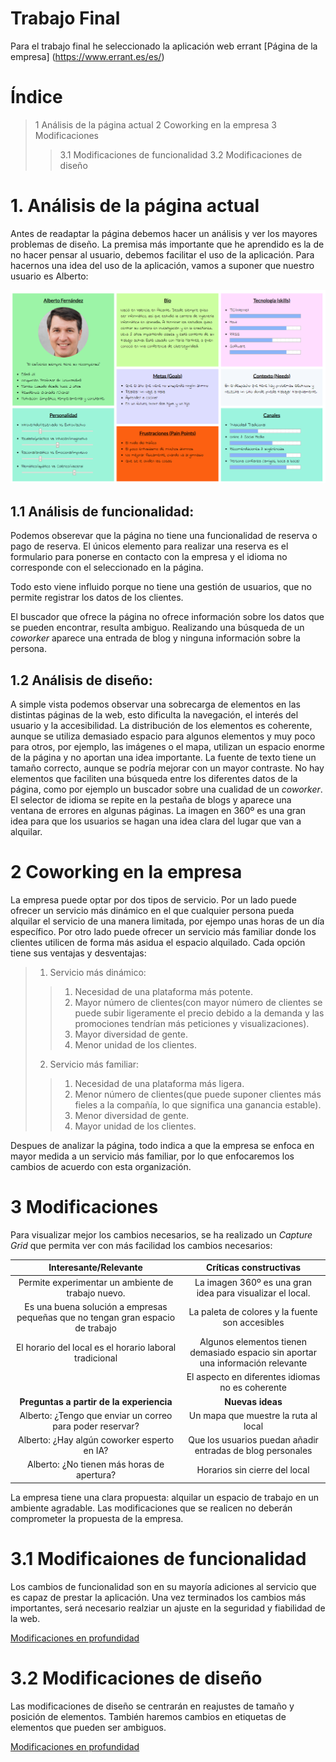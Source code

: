 # Trabajo Final

Para el trabajo final he seleccionado la aplicación web errant
[Página de la empresa] (https://www.errant.es/es/)

# Índice
> 1 Análisis de la página actual
> 2 Coworking en la empresa
> 3 Modificaciones
>> 3.1 Modificaciones de funcionalidad
>> 3.2 Modificaciones de diseño

# 1. Análisis de la página actual

Antes de readaptar la página debemos hacer un análisis y ver los mayores problemas de diseño.
La premisa más importante que he aprendido es la de no hacer pensar al usuario, debemos facilitar el uso de la aplicación.
Para hacernos una idea del uso de la aplicación, vamos a suponer que nuestro usuario es Alberto:

![Imagen Alberto](Alberto.PNG)

## 1.1 Análisis de funcionalidad:

Podemos obserevar que la página no tiene una funcionalidad de reserva o pago de reserva. El únicos elemento
para realizar una reserva es el formulario para ponerse en contacto con la empresa y el idioma no corresponde
con el seleccionado en la página.

Todo esto viene influido porque no tiene una gestión de usuarios, que no permite registrar los datos de los clientes.

El buscador que ofrece la página no ofrece información sobre los datos que se pueden encontrar, resulta ambiguo.
Realizando una búsqueda de un _coworker_ aparece una entrada de blog y ninguna información sobre la persona.

## 1.2 Análisis de diseño:

A simple vista podemos observar una sobrecarga de elementos en las distintas páginas de la web, esto dificulta la navegación,
el interés del usuario y la accesibilidad.
La distribución de los elementos es coherente, aunque se utiliza demasiado espacio para algunos elementos y muy poco para otros,
por ejemplo, las imágenes o el mapa, utilizan un espacio enorme de la página y no aportan una idea importante.
La fuente de texto tiene un tamaño correcto, aunque se podría mejorar con un mayor contraste.
No hay elementos que faciliten una búsqueda entre los diferentes datos de la página, como por ejemplo un buscador sobre una cualidad
de un _coworker_.
El selector de idioma se repite en la pestaña de blogs y aparece una ventana de errores en algunas páginas.
La imagen en 360º es una gran idea para que los usuarios se hagan una idea clara del lugar que van a alquilar.


# 2 Coworking en la empresa

La empresa puede optar por dos tipos de servicio. Por un lado puede ofrecer un servicio más dinámico en el que cualquier persona 
pueda alquilar el servicio de una manera limitada, por ejempo unas horas de un día específico. Por otro lado puede ofrecer un servicio
más familiar donde los clientes utilicen de forma más asidua el espacio alquilado.
Cada opción tiene sus ventajas y desventajas:
> 1. Servicio más dinámico:
>> 1. Necesidad de una plataforma más potente.
>> 2. Mayor número de clientes(con mayor número de clientes se puede subir ligeramente el precio debido a la demanda y las promociones tendrían más peticiones y visualizaciones).
>> 3. Mayor diversidad de gente.
>> 4. Menor unidad de los clientes.
> 2. Servicio más familiar:
>> 1. Necesidad de una plataforma más ligera.
>> 2. Menor número de clientes(que puede suponer clientes más fieles a la compañía, lo que significa una ganancia estable).
>> 3. Menor diversidad de gente.
>> 4. Mayor unidad de los clientes.

Despues de analizar la página, todo indica a que la empresa se enfoca en mayor medida a un servicio más familiar, por lo que enfocaremos
los cambios de acuerdo con esta organización.

# 3 Modificaciones 

Para visualizar mejor los cambios necesarios, se ha realizado un _Capture Grid_ que permita ver con más facilidad los cambios necesarios:

| Interesante/Relevante  | Críticas constructivas  |
| :---: | :---: |
| Permite experimentar un ambiente de trabajo nuevo.  | La imagen 360º es una gran idea para visualizar el local.  |
| Es una buena solución a empresas pequeñas que no tengan gran espacio de trabajo  | La paleta de colores y la fuente son accesibles  |
| El horario del local es el horario laboral tradicional  | Algunos elementos tienen demasiado espacio sin aportar una información relevante  |
|   | El aspecto en diferentes idiomas no es coherente  |
| **Preguntas a partir de la experiencia** | **Nuevas ideas** |
| Alberto: ¿Tengo que enviar un correo para poder reservar?  | Un mapa que muestre la ruta al local  |
| Alberto: ¿Hay algún coworker esperto en IA?  | Que los usuarios puedan añadir entradas de blog personales  |
| Alberto: ¿No tienen más horas de apertura?  | Horarios sin cierre del local  |

La empresa tiene una clara propuesta: alquilar un espacio de trabajo en un ambiente agradable.
Las modificaciones que se realicen no deberán comprometer la propuesta de la empresa.


# 3.1 Modificaiones de funcionalidad

Los cambios de funcionalidad son en su mayoría adiciones al servicio que es capaz de prestar la aplicación.
Una vez terminados los cambios más importantes, será necesario realziar un ajuste en la seguridad y fiabilidad de la web.


[Modificaciones en profundidad](https://github.com/Pmartin97/Ejercicio-DIU/tree/master/funcionalidad)



# 3.2 Modificaciones de diseño

Las modificaciones de diseño se centrarán en reajustes de tamaño y posición de elementos.
También haremos cambios en etiquetas de elementos que pueden ser ambiguos.


[Modificaciones en profundidad](https://github.com/Pmartin97/Ejercicio-DIU/tree/master/dise%C3%B1o)
